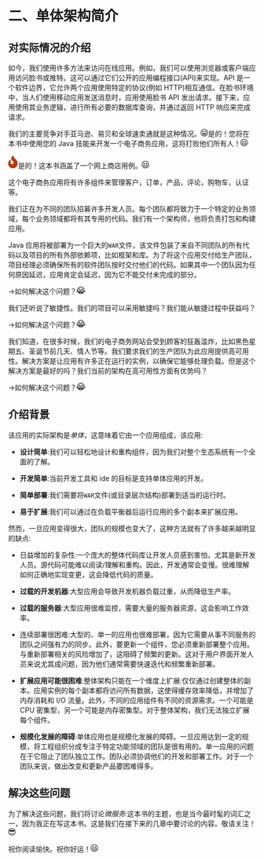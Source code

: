 # 二、单体架构简介

## 对实际情况的介绍

如今，我们使用许多方法来访问在线应用。例如，我们可以使用浏览器或客户端应用访问脸书或推特。这可以通过它们公开的应用编程接口(API)来实现。API 是一个软件边界，它允许两个应用使用特定的协议(例如 HTTP)相互通信。在脸书环境中，当人们使用移动应用发送消息时，应用使用脸书 API 发出请求。接下来，应用使用其业务逻辑，进行所有必要的数据库查询，并通过返回 HTTP 响应来完成请求。

我们的主要竞争对手亚马逊、易贝和全球速卖通就是这种情况。![img/509649_1_En_2_Figa_HTML.gif](img/509649_1_En_2_Figa_HTML.gif)是的！您将在本书中使用您的 Java 技能来开发一个电子商务应用，这将打败他们所有人！![img/509649_1_En_2_Figb_HTML.gif](img/509649_1_En_2_Figb_HTML.gif)

![img/509649_1_En_2_Figc_HTML.gif](img/509649_1_En_2_Figc_HTML.gif)是的！这本书涵盖了一个网上商店用例。![img/509649_1_En_2_Figd_HTML.gif](img/509649_1_En_2_Figd_HTML.gif)

这个电子商务应用将有许多组件来管理客户，订单，产品，评论，购物车，认证等。

我们正在为不同的团队招募许多开发人员。每个团队都将致力于一个特定的业务领域，每个业务领域都将有其专用的代码。我们有一个架构师，他将负责打包和构建应用。

Java 应用将被部署为一个巨大的`WAR`文件，该文件包装了来自不同团队的所有代码以及项目的所有外部依赖项，比如框架和库。为了将这个应用交付给生产团队，项目经理必须确保所有的软件团队按时交付他们的代码。如果其中一个团队因为任何原因延迟，应用肯定会延迟，因为它不能交付未完成的部分。

→如何解决这个问题？![img/509649_1_En_2_Fige_HTML.gif](img/509649_1_En_2_Fige_HTML.gif)

我们还听说了敏捷性。我们的项目可以采用敏捷吗？我们能从敏捷过程中获益吗？

→如何解决这个问题？![img/509649_1_En_2_Figf_HTML.gif](img/509649_1_En_2_Figf_HTML.gif)

我们知道，在很多时候，我们的电子商务网站会受到顾客的狂轰滥炸，比如黑色星期五、圣诞节前几天、情人节等。我们要求我们的生产团队为此应用提供高可用性。解决方案是让应用有许多正在运行的实例，以确保它能够处理负载。但是这个解决方案是最好的吗？我们当前的架构在高可用性方面有优势吗？

→如何解决这个问题？![img/509649_1_En_2_Figg_HTML.gif](img/509649_1_En_2_Figg_HTML.gif)

## 介绍背景

该应用的实际架构是*单体*，这意味着它由一个应用组成，该应用:

*   **设计简单**:我们可以轻松地设计和重构组件，因为我们对整个生态系统有一个全面的了解。

*   **开发简单**:当前开发工具和 ide 的目标是支持单体应用的开发。

*   **简单部署**:我们需要将`WAR`文件(或目录层次结构)部署到适当的运行时。

*   **易于扩展**:我们可以通过在负载平衡器后运行应用的多个副本来扩展应用。

然而，一旦应用变得很大，团队的规模也变大了，这种方法就有了许多越来越明显的缺点:

*   日益增加的复杂性:一个庞大的整体代码库让开发人员感到害怕，尤其是新开发人员。源代码可能难以阅读/理解和重构。因此，开发通常会变慢。很难理解如何正确地实现变更，这会降低代码的质量。

*   **过载的开发机器**:大型应用会导致开发机器负载过重，从而降低生产率。

*   **过载的服务器**:大型应用很难监控，需要大量的服务器资源，这会影响工作效率。

*   连续部署很困难:大型的、单一的应用也很难部署，因为它需要从事不同服务的团队之间强有力的同步。此外，要更新一个组件，您必须重新部署整个应用。与重新部署相关的风险增加了，这阻碍了频繁的更新。这对于用户界面开发人员来说尤其成问题，因为他们通常需要快速迭代和频繁重新部署。

*   **扩展应用可能很困难**:整体架构只能在一个维度上扩展:仅仅通过创建整体的副本。应用实例的每个副本都将访问所有数据，这使得缓存效率降低，并增加了内存消耗和 I/O 流量。此外，不同的应用组件有不同的资源需求。一个可能是 CPU 密集型，另一个可能是内存密集型。对于整体架构，我们无法独立扩展每个组件。

*   **规模化发展的障碍**:单体应用也是规模化发展的障碍。一旦应用达到一定的规模，将工程组织分成专注于特定功能领域的团队是很有用的。单一应用的问题在于它阻止了团队独立工作。团队必须协调他们的开发和部署工作。对于一个团队来说，做出改变和更新产品要困难得多。

## 解决这些问题

为了解决这些问题，我们将讨论*微服务*:这本书的主题，也是当今最时髦的词汇之一，因为我正在写这本书。这是我们在接下来的几章中要讨论的内容。敬请关注！![img/509649_1_En_2_Figh_HTML.gif](img/509649_1_En_2_Figh_HTML.gif)

祝你阅读愉快。祝你好运！![img/509649_1_En_2_Figj_HTML.gif](img/509649_1_En_2_Figj_HTML.gif)